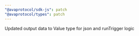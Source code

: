 ```yaml
---
"@avaprotocol/sdk-js": patch
"@avaprotocol/types": patch
---
```


Updated output data to Value type for json and runTrigger logic
